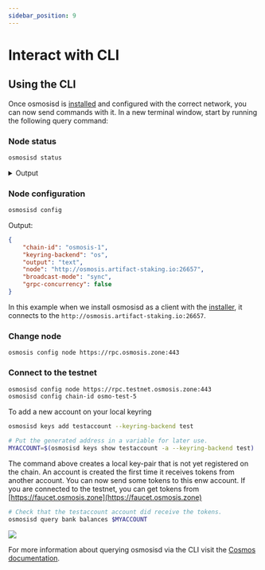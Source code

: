 ```yaml
---
sidebar_position: 9
---
```


# Interact with CLI

## Using the CLI

Once osmosisd is [installed](../osmosis-core/osmosisd) and configured with the correct network, you can now send commands with it. In a new terminal window, start by running the following query command:

### Node status
```bash
osmosisd status
```

<details><summary>Output</summary>
<p>

#### This is the output from `osmosisd status`

```json
{
  "NodeInfo": {
    "protocol_version": {
      "p2p": "8",
      "block": "11",
      "app": "12"
    },
    "id": "4017c243549b8bb4ad2b4cfe5d685aea450dcbcd",
    "listen_addr": "209.34.206.35:26656",
    "network": "osmosis-1",
    "version": "0.34.21",
    "channels": "40202122233038606100",
    "moniker": "artifact-rpc",
    "other": {
      "tx_index": "on",
      "rpc_address": "tcp://0.0.0.0:26657"
    }
  },
  "SyncInfo": {
    "latest_block_hash": "FBA710794C5A9C61523D7CCE78F2F51C7CD7A6C33A154C078E423859D7243E30",
    "latest_app_hash": "EC15E54C7BF66EDC9FEF561969B756CAA58933598FCBF72FE7727DE78F0D8DCF",
    "latest_block_height": "6335644",
    "latest_block_time": "2022-10-07T08:45:15.929540892Z",
    "earliest_block_hash": "38EAF21C7C4A786D73FFAADA32FD3D4B2B683AF2050B41CF5E5924D20AF4EEBC",
    "earliest_app_hash": "808B1D7123C385D52E6A5BC544FD763D156526751DEB401DADB18C717D567DC0",
    "earliest_block_height": "6287475",
    "earliest_block_time": "2022-10-03T22:54:17.633996278Z",
    "catching_up": false
  },
  "ValidatorInfo": {
    "Address": "369E2DCC99CD68400753812BBDF54CD5380FBAC7",
    "PubKey": {
      "type": "tendermint/PubKeyEd25519",
      "value": "mhb68/B38wFLH/5pDgvPKNbKyKdwduIKxJySz0GV/uI="
    },
    "VotingPower": "0"
  }
}
```

</p>
</details>

### Node configuration
```bash
osmosisd config
```
Output:
```json
{
	"chain-id": "osmosis-1",
	"keyring-backend": "os",
	"output": "text",
	"node": "http://osmosis.artifact-staking.io:26657",
	"broadcast-mode": "sync",
	"grpc-concurrency": false
}
```
In this example when we install osmosisd as a client with the [installer](/docs/osmosis-core/osmosisd), it connects to the `http://osmosis.artifact-staking.io:26657`.

### Change node

```
osmosis config node https://rpc.osmosis.zone:443
```

### Connect to the testnet

```bash
osmosisd config node https://rpc.testnet.osmosis.zone:443
osmosisd config chain-id osmo-test-5
```

To add a  new account on your local keyring
```bash
osmosisd keys add testaccount --keyring-backend test

# Put the generated address in a variable for later use.
MYACCOUNT=$(osmosisd keys show testaccount -a --keyring-backend test)
```

The command above creates a local key-pair that is not yet registered on the chain. An account is created the first time it receives tokens from another account.
 You can now send some tokens to this enw account. If you are connected to the testnet, you can get tokens from [https://faucet.osmosis.zone](https://faucet.osmosis.zone)

```bash
# Check that the testaccount account did receive the tokens.
osmosisd query bank balances $MYACCOUNT
```
![](../../assets/asset_list.png)

For more information about querying osmosisd via the CLI visit the [Cosmos documentation](https://hub.cosmos.network/main/hub-tutorials/gaiad.html).



